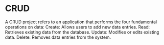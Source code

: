 # CRUD
 A CRUD project refers to an application that performs the four fundamental operations on data:  Create: Allows users to add new data entries. Read: Retrieves existing data from the database. Update: Modifies or edits existing data. Delete: Removes data entries from the system.
